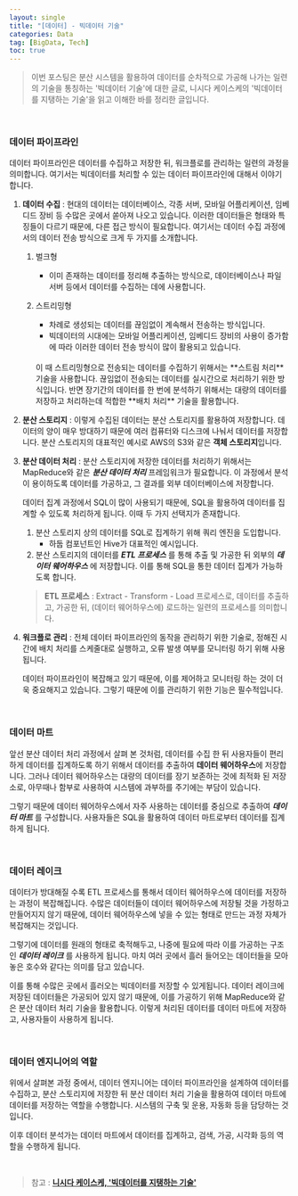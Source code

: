 ```yaml
---
layout: single
title: "[데이터] - 빅데이터 기술"
categories: Data
tag: [BigData, Tech]
toc: true
---
```


> 이번 포스팅은 분산 시스템을 활용하여 데이터를 순차적으로 가공해 나가는 일련의 기술을 통칭하는 '빅데이터 기술'에 대한 글로, 니시다 케이스케의 '빅데이터를 지탱하는 기술'을 읽고 이해한 바를 정리한 글입니다.

<br/>

### 데이터 파이프라인

데이터 파이프라인은 데이터를 수집하고 저장한 뒤, 워크플로를 관리하는 일련의 과정을 의미합니다. 여기서는 빅데이터를 처리할 수 있는 데이터 파이프라인에 대해서 이야기 합니다.

1. **데이터 수집** :
   현대의 데이터는 데이터베이스, 각종 서버, 모바일 어플리케이션, 임베디드 장비 등 수많은 곳에서 쏟아져 나오고 있습니다. 이러한 데이터들은 형태와 특징들이 다르기 때문에, 다른 접근 방식이 필요합니다. 여기서는 데이터 수집 과정에서의 데이터 전송 방식으로 크게 두 가지를 소개합니다.

   1. 벌크형

      - 이미 존재하는 데이터를 정리해 추출하는 방식으로, 데이터베이스나 파일 서버 등에서 데이터를 수집하는 데에 사용합니다.

   2. 스트리밍형

      - 차례로 생성되는 데이터를 끊임없이 계속해서 전송하는 방식입니다.
      - 빅데이터의 시대에는 모바일 어플리케이션, 임베디드 장비의 사용이 증가함에 따라 이러한 데이터 전송 방식이 많이 활용되고 있습니다.

       <br/>
       이 때 스트리밍형으로 전송되는 데이터를 수집하기 위해서는 **스트림 처리** 기술을 사용합니다. 끊임없이 전송되는 데이터를 실시간으로 처리하기 위한 방식입니다. 반면 장기간의 데이터를 한 번에 분석하기 위해서는 대량의 데이터를 저장하고 처리하는데 적합한 **배치 처리** 기술을 활용합니다.

2. **분산 스토리지** :
   이렇게 수집된 데이터는 분산 스토리지를 활용하여 저장합니다. 데이터의 양이 매우 방대하기 때문에 여러 컴퓨터와 디스크에 나눠서 데이터를 저장합니다. 분산 스토리지의 대표적인 예시로 AWS의 S3와 같은 **객체 스토리지**입니다.

3. **분산 데이터 처리** :
   분산 스토리지에 저장한 데이터를 처리하기 위해서는 MapReduce와 같은 **_분산 데이터 처리_** 프레임워크가 필요합니다. 이 과정에서 분석이 용이하도록 데이터를 가공하고, 그 결과를 외부 데이터베이스에 저장합니다.

   데이터 집계 과정에서 SQL이 많이 사용되기 때문에, SQL을 활용하여 데이터를 집계할 수 있도록 처리하게 됩니다. 이때 두 가지 선택지가 존재합니다.

   1. 분산 스토리지 상의 데이터를 SQL로 집계하기 위해 쿼리 엔진을 도입합니다.
      - 하둡 컴포넌트인 Hive가 대표적인 예시입니다.
   2. 분산 스토리지의 데이터를 **_ETL 프로세스_** 를 통해 추출 및 가공한 뒤 외부의 **_데이터 웨어하우스_** 에 저장합니다. 이를 통해 SQL을 통한 데이터 집계가 가능하도록 합니다.

   > **ETL 프로세스** : Extract - Transform - Load 프로세스로, 데이터를 추출하고, 가공한 뒤, (데이터 웨어하우스에) 로드하는 일련의 프로세스를 의미합니다.

4. **워크플로 관리** :
   전체 데이터 파이프라인의 동작을 관리하기 위한 기술로, 정해진 시간에 배치 처리를 스케줄대로 실행하고, 오류 발생 여부를 모니터링 하기 위해 사용됩니다.

   데이터 파이프라인이 복잡해고 있기 때문에, 이를 제어하고 모니터링 하는 것이 더욱 중요해지고 있습니다. 그렇기 때문에 이를 관리하기 위한 기능은 필수적입니다.

<br/>

### 데이터 마트

앞선 분산 데이터 처리 과정에서 살펴 본 것처럼, 데이터를 수집 한 뒤 사용자들이 편리하게 데이터를 집계하도록 하기 위해서 데이터를 추출하여 **데이터 웨어하우스**에 저장합니다. 그러나 데이터 웨어하우스는 대량의 데이터를 장기 보존하는 것에 최적화 된 저장소로, 아무때나 함부로 사용하여 시스템에 과부하를 주기에는 부담이 있습니다.

그렇기 때문에 데이터 웨어하우스에서 자주 사용하는 데이터를 중심으로 추출하여 **_데이터 마트_** 를 구성합니다. 사용자들은 SQL을 활용하여 데이터 마트로부터 데이터를 집계하게 됩니다.

<br/>

### 데이터 레이크

데이터가 방대해질 수록 ETL 프로세스를 통해서 데이터 웨어하우스에 데이터를 저장하는 과정이 복잡해집니다. 수많은 데이터들이 데이터 웨어하우스에 저장될 것을 가정하고 만들어지지 않기 때문에, 데이터 웨어하우스에 넣을 수 있는 형태로 만드는 과정 자체가 복잡해지는 것입니다.

그렇기에 데이터를 원래의 형태로 축적해두고, 나중에 필요에 따라 이를 가공하는 구조인 **_데이터 레이크_** 를 사용하게 됩니다. 마치 여러 곳에서 흘러 들어오는 데이터들을 모아놓은 호수와 같다는 의미를 담고 있습니다.

이를 통해 수많은 곳에서 흘러오는 빅데이터를 저장할 수 있게됩니다. 데이터 레이크에 저장된 데이터들은 가공되어 있지 않기 때문에, 이를 가공하기 위해 MapReduce와 같은 분산 데이터 처리 기술을 활용합니다. 이렇게 처리된 데이터를 데이터 마트에 저장하고, 사용자들이 사용하게 됩니다.

<br/>

### 데이터 엔지니어의 역할

위에서 살펴본 과정 중에서, 데이터 엔지니어는 데이터 파이프라인을 설계하여 데이터를 수집하고, 분산 스토리지에 저장한 뒤 분산 데이터 처리 기술을 활용하여 데이터 마트에 데이터를 저장하는 역할을 수행합니다. 시스템의 구축 및 운용, 자동화 등을 담당하는 것입니다.

이후 데이터 분석가는 데이터 마트에서 데이터를 집계하고, 검색, 가공, 시각화 등의 역할을 수행하게 됩니다.

<br/>

> 참고 : [**니시다 케이스케, '빅데이터를 지탱하는 기술'**](https://product.kyobobook.co.kr/detail/S000001916916)
